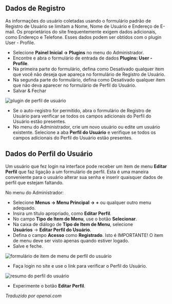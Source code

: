 <!-- Filename: J4.x:User_Profile / Display title: Perfil do Usuário -->

## Dados de Registro

As informações do usuário coletadas usando o formulário padrão de Registro de Usuário se limitam a Nome, Nome de Usuário e Endereço de E-mail. Os proprietários do site frequentemente exigem dados adicionais, como Endereço e Telefone. Esses dados podem ser obtidos com o plugin User - Profile.

- Selecione **Painel Inicial → Plugins** no menu do Administrador.
- Encontre e abra o formulário de entrada de dados **Plugins: User - Profile**.
- Na primeira parte do formulário, defina como Desativado qualquer item que você não deseja que apareça no formulário de Registro de Usuário.
- Na segunda parte do formulário, defina como Desativado qualquer item que não deva aparecer no formulário de Perfil do Usuário.
- Salvar & Fechar

![plugin de perfil de usuário](../../../en/images/users/user-profile-plugin.png)

- Se o auto-registro for permitido, abra o formulário de Registro de Usuário para verificar se todos os campos adicionais do Perfil do Usuário estão presentes.
- No menu do Administrador, crie um novo usuário ou edite um usuário existente. Selecione a aba **Perfil do Usuário** e verifique se todos os campos adicionais do Perfil do Usuário estão presentes.

## Dados do Perfil do Usuário

Um usuário que fez login na interface pode receber um item de menu **Editar Perfil** que faz ligação a um formulário de perfil. Esta é uma maneira conveniente para o usuário alterar sua senha e inserir quaisquer dados de perfil que estejam faltando.

No menu do Administrador:

- Selecione **Menus → Menu Principal → +** ou qualquer outro menu adequado.
- Insira um título apropriado, como **Editar Perfil**.
- No campo **Tipo de Item de Menu**, use o botão **Selecionar**.
- Na caixa de diálogo de **Tipo de Item de Menu**, selecione **Usuários** → **Editar Perfil do Usuário**.
- Defina o campo **Acesso** como **Registrado**. Isto é IMPORTANTE! O item de menu deve ser visto apenas quando estiver logado.
- Salve e feche.

![formulário de item de menu de perfil do usuário](../../../en/images/users/user-profile-menu-item-form.png)

- Faça login no site e use o link para verificar o Perfil do Usuário.

![resumo do perfil do usuário](../../../en/images/users/user-profile-summary.png)

- Experimente o botão **Editar Perfil**.

*Traduzido por openai.com*

